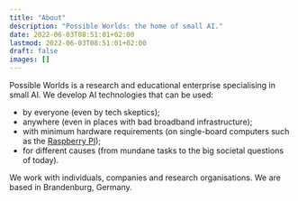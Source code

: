 ```yaml
---
title: "About"
description: "Possible Worlds: the home of small AI."
date: 2022-06-03T08:51:01+02:00
lastmod: 2022-06-03T08:51:01+02:00
draft: false
images: []
---
```

Possible Worlds is a research and educational enterprise specialising in small AI. 
We develop AI technologies that can be used: 
- by everyone (even by tech skeptics); 
- anywhere (even in places with bad broadband infrastructure); 
- with minimum hardware requirements (on single-board computers such as the [Raspberry PI](https://www.raspberrypi.com/)); 
- for different causes (from mundane tasks to the big societal questions of today). 

We work with individuals, companies and research organisations. We are based in Brandenburg, Germany. 
